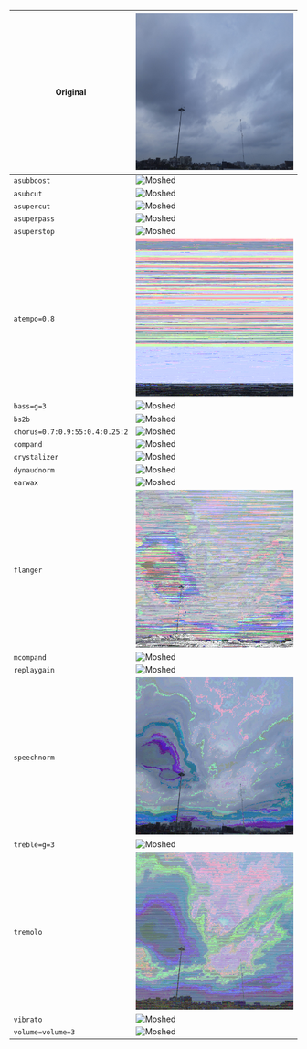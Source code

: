 |Original|![Original](filters/original.bmp)|
|------       |------	|
|``asubboost``|![Moshed](filters/asubboost.bmp)| 
|``asubcut``|![Moshed](filters/asubcut.bmp)| 
|``asupercut``|![Moshed](filters/asupercut.bmp)| 
|``asuperpass``|![Moshed](filters/asuperpass.bmp)| 
|``asuperstop``|![Moshed](filters/asuperstop.bmp)| 
|``atempo=0.8``|![Moshed](filters/atempo0.8.bmp)| 
|``bass=g=3``|![Moshed](filters/bass3.bmp)| 
|``bs2b``|![Moshed](filters/bs2b.bmp)| 
|``chorus=0.7:0.9:55:0.4:0.25:2``|![Moshed](filters/chorus=0.7-0.9-55-0.4-0.25-2.bmp)| 
|``compand``|![Moshed](filters/compand=0-0-1-1--90--900--70--70--30--9-0--3-6-0-0-0.bmp)| 
|``crystalizer``|![Moshed](filters/crystalizer.bmp)| 
|``dynaudnorm``|![Moshed](filters/dynaudnorm.bmp)| 
|``earwax``|![Moshed](filters/earwax.bmp)| 
|``flanger``|![Moshed](filters/flanger.bmp)| 
|``mcompand``|![Moshed](filters/mcompand.bmp)| 
|``replaygain``|![Moshed](filters/replaygain.bmp)| 
|``speechnorm``|![Moshed](filters/speechnorm.bmp)| 
|``treble=g=3``|![Moshed](filters/treble3.bmp)| 
|``tremolo``|![Moshed](filters/tremolo.bmp)| 
|``vibrato``|![Moshed](filters/vibrato.bmp)| 
|``volume=volume=3``|![Moshed](filters/volume3.bmp)| 
